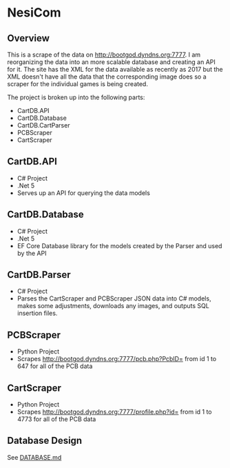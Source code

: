 # NesiCom

## Overview
This is a scrape of the data on http://bootgod.dyndns.org:7777. I am reorganizing the data into an more scalable database and creating an API for it. The site has the XML for the data available as recently as 2017 but the XML doesn't have all the data that the corresponding image does so a scraper for the individual games is being created.

The project is broken up into the following parts:
- CartDB.API
- CartDB.Database
- CartDB.CartParser
- PCBScraper
- CartScraper

## CartDB.API
- C# Project
- .Net 5
- Serves up an API for querying the data models

## CartDB.Database
- C# Project
- .Net 5
- EF Core Database library for the models created by the Parser and used by the API

## CartDB.Parser
- C# Project
- Parses the CartScraper and PCBScraper JSON data into C# models, makes some adjustments, downloads any images, and outputs SQL insertion files.

## PCBScraper
- Python Project
- Scrapes http://bootgod.dyndns.org:7777/pcb.php?PcbID= from id 1 to 647 for all of the PCB data

## CartScraper
- Python Project
- Scrapes http://bootgod.dyndns.org:7777/profile.php?id= from id 1 to 4773 for all of the PCB data

## Database Design
See [DATABASE.md](DATABASE.md)